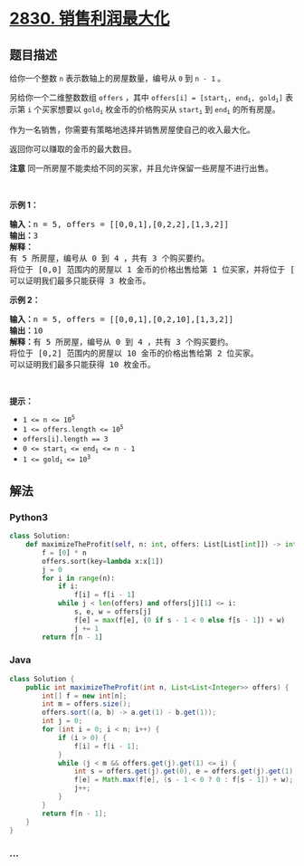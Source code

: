 # [2830. 销售利润最大化](https://leetcode-cn.com/problems/maximize-the-profit-as-the-salesman)

## 题目描述

<!-- 这里写题目描述 -->

<p>给你一个整数 <code>n</code> 表示数轴上的房屋数量，编号从 <code>0</code> 到 <code>n - 1</code> 。</p>

<p>另给你一个二维整数数组 <code>offers</code> ，其中 <code>offers[i] = [start<sub>i</sub>, end<sub>i</sub>, gold<sub>i</sub>]</code> 表示第 <code>i</code> 个买家想要以 <code>gold<sub>i</sub></code> 枚金币的价格购买从 <code>start<sub>i</sub></code> 到 <code>end<sub>i</sub></code> 的所有房屋。</p>

<p>作为一名销售，你需要有策略地选择并销售房屋使自己的收入最大化。</p>

<p>返回你可以赚取的金币的最大数目。</p>

<p><strong>注意</strong> 同一所房屋不能卖给不同的买家，并且允许保留一些房屋不进行出售。</p>

<p>&nbsp;</p>

<p><strong class="example">示例 1：</strong></p>

<pre>
<strong>输入：</strong>n = 5, offers = [[0,0,1],[0,2,2],[1,3,2]]
<strong>输出：</strong>3
<strong>解释：</strong>
有 5 所房屋，编号从 0 到 4 ，共有 3 个购买要约。
将位于 [0,0] 范围内的房屋以 1 金币的价格出售给第 1 位买家，并将位于 [1,3] 范围内的房屋以 2 金币的价格出售给第 3 位买家。
可以证明我们最多只能获得 3 枚金币。</pre>

<p><strong class="example">示例 2：</strong></p>

<pre>
<strong>输入：</strong>n = 5, offers = [[0,0,1],[0,2,10],[1,3,2]]
<strong>输出：</strong>10
<strong>解释：</strong>有 5 所房屋，编号从 0 到 4 ，共有 3 个购买要约。
将位于 [0,2] 范围内的房屋以 10 金币的价格出售给第 2 位买家。
可以证明我们最多只能获得 10 枚金币。</pre>

<p>&nbsp;</p>

<p><strong>提示：</strong></p>

<ul>
	<li><code>1 &lt;= n &lt;= 10<sup>5</sup></code></li>
	<li><code>1 &lt;= offers.length &lt;= 10<sup>5</sup></code></li>
	<li><code>offers[i].length == 3</code></li>
	<li><code>0 &lt;= start<sub>i</sub> &lt;= end<sub>i</sub> &lt;= n - 1</code></li>
	<li><code>1 &lt;= gold<sub>i</sub> &lt;= 10<sup>3</sup></code></li>
</ul>


## 解法

<!-- 这里可写通用的实现逻辑 -->

<!-- tabs:start -->

### **Python3**

<!-- 这里可写当前语言的特殊实现逻辑 -->

```python
class Solution:
    def maximizeTheProfit(self, n: int, offers: List[List[int]]) -> int:
        f = [0] * n
        offers.sort(key=lambda x:x[1])
        j = 0
        for i in range(n):
            if i:
                f[i] = f[i - 1]
            while j < len(offers) and offers[j][1] <= i:
                s, e, w = offers[j]
                f[e] = max(f[e], (0 if s - 1 < 0 else f[s - 1]) + w)
                j += 1
        return f[n - 1]
```

### **Java**

<!-- 这里可写当前语言的特殊实现逻辑 -->

```java
class Solution {
    public int maximizeTheProfit(int n, List<List<Integer>> offers) {
        int[] f = new int[n];
        int m = offers.size();
        offers.sort((a, b) -> a.get(1) - b.get(1));
        int j = 0;
        for (int i = 0; i < n; i++) {
            if (i > 0) {
                f[i] = f[i - 1];
            }
            while (j < m && offers.get(j).get(1) <= i) {
                int s = offers.get(j).get(0), e = offers.get(j).get(1), w = offers.get(j).get(2);
                f[e] = Math.max(f[e], (s - 1 < 0 ? 0 : f[s - 1]) + w);
                j++;
            }
        }
        return f[n - 1];
    }
}
```

### **...**

```

```

<!-- tabs:end -->
